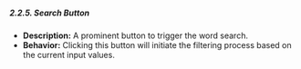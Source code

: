 ##### 2.2.5. Search Button

* **Description:** A prominent button to trigger the word search.
* **Behavior:** Clicking this button will initiate the filtering process based on the current input values.
